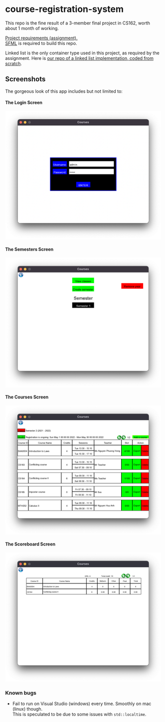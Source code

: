 # course-registration-system

This repo is the fine result of a 3-member final project in CS162, worth about 1 month of working.<br>

[Project requirements (assignment).](https://docs.google.com/document/d/1EXQDAvl1hbWw5FImVf2zJE33aTCnS1ZVcAACebu697E/edit) <br>
[SFML](https://www.sfml-dev.org) is required to build this repo.<br>

Linked list is the only container type used in this project, as required by the assignment. Here is [our repo of a linked list implementation, coded from scratch](https://github.com/sxweetlollipop2912/linked-list-template).

## Screenshots
The gorgeous look of this app includes but not limited to:<br>
#### The Login Screen
<img src="https://github.com/sxweetlollipop2912/course-registration-system/blob/main/screenshots/login.png" alt="login screen" width="500"/><br>
#### The Semesters Screen
<img src="https://github.com/sxweetlollipop2912/course-registration-system/blob/main/screenshots/semesters.png" alt="semesters screen" width="500"/><br>
#### The Courses Screen
<img src="https://github.com/sxweetlollipop2912/course-registration-system/blob/main/screenshots/courses.png" alt="courses screen" width="500"/><br>
#### The Scoreboard Screen
<img src="https://github.com/sxweetlollipop2912/course-registration-system/blob/main/screenshots/scoreboard.png" alt="scoreboard screen" width="500"/>

### Known bugs
- Fail to run on Visual Studio (windows) every time. Smoothly on mac (linux) though.<br>
This is speculated to be due to some issues with `std::localtime`.
